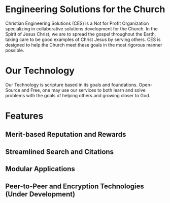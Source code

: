 # Engineering Solutions for the Church

Christian Engineering Solutions (CES) is a Not for Profit Organization specializing in collaborative solutions development for the Church. In the Spirit of Jesus Christ, we are to spread the gospel throughout the Earth, taking care to be good examples of Christ Jesus by serving others. CES is designed to help the Church meet these goals in the most rigorous manner possible.

# Our Technology

Our Technology is scripture based in its goals and foundations. Open-Source and Free, one may use our services to both learn and solve problems with the goals of helping others and growing closer to God.

# Features

## Merit-based Reputation and Rewards
## Streamlined Search and Citations
## Modular Applications
## Peer-to-Peer and Encryption Technologies (Under Development)